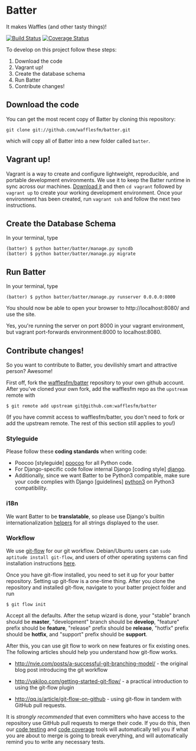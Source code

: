 Batter
======

It makes Waffles (and other tasty things)!

[![Build Status](https://travis-ci.org/wafflesfm/batter.png?branch=develop)](https://travis-ci.org/wafflesfm/batter) [![Coverage Status](https://coveralls.io/repos/wafflesfm/batter/badge.png?branch=develop)](https://coveralls.io/r/wafflesfm/batter)

To develop on this project follow these steps:

1. Download the code
2. Vagrant up!
3. Create the database schema
4. Run Batter
5. Contribute changes!

Download the code
-----------------

You can get the most recent copy of Batter by cloning this repository:

    git clone git://github.com/wafflesfm/batter.git

which will copy all of Batter into a new folder called `batter`.

Vagrant up!
-----------

Vagrant is a way to create and configure lightweight, reproducible, and
portable development environments. We use it to keep the Batter runtime
in sync across our machines. [Download it](http://www.vagrantup.com/)
and then `cd vagrant` followed by `vagrant up` to create your working
development environment. Once your environment has been created, run
`vagrant ssh` and follow the next two instructions.

Create the Database Schema
--------------------------

In your terminal, type

    (batter) $ python batter/batter/manage.py syncdb
    (batter) $ python batter/batter/manage.py migrate

Run Batter
----------

In your terminal, type

    (batter) $ python batter/batter/manage.py runserver 0.0.0.0:8000

You should now be able to open your browser to http://localhost:8080/ and
use the site.

Yes, you're running the server on port 8000 in your vagrant environment,
but vagrant port-forwards environment:8000 to localhost:8080.

Contribute changes!
-------------------

So you want to contribute to Batter, you devilishly smart and attractive
person? Awesome!

First off, fork the [wafflesfm/batter](https://github.com/wafflesfm/batter)
repository to your own github account. After you've cloned your own fork,
add the wafflesfm repo as the `upstream` remote with

    $ git remote add upstream git@github.com:wafflesfm/batter

(If you have commit access to wafflesfm/batter, you don't need to fork
or add the upstream remote. The rest of this section still applies to you!)

### Styleguide

Please follow these **coding standards** when writing code:

* Poocoo [styleguide] [poocoo] for all Python code.
* For Django-specific code follow internal Django [coding style] [django].
* Additionally, since we want Batter to be Python3 compatible,
  make sure your code complies with Django [guidelines] [python3]
  on Python3 compatibility.

[poocoo]: http://www.pocoo.org/internal/styleguide/#styleguide
[django]: http://docs.djangoproject.com/en/dev/internals/contributing/writing-code/coding-style
[python3]: https://docs.djangoproject.com/en/dev/topics/python3

### i18n

We want Batter to be **translatable**, so please use Django's builtin
internationalization
[helpers](https://docs.djangoproject.com/en/dev/topics/i18n/translation)
for all strings displayed to the user.

### Workflow

We use [git-flow](https://github.com/nvie/gitflow) for our git workflow.
Debian/Ubuntu users can `sudo aptitude install git-flow`, and users of
other operating systems can find installation instructions
[here](https://github.com/nvie/gitflow/wiki/Installation).

Once you have git-flow installed, you need to set it up for your batter
repository. Setting up git-flow is a one-time thing. After you clone the repository
and installed git-flow, navigate to your batter project folder and run

    $ git flow init

Accept all the defaults. After the setup wizard is done, your "stable"
branch should be **master**, "development" branch should be **develop**,
"feature" prefix should be **feature**, "release" prefix should be
**release**, "hotfix" prefix should be **hotfix**, and "support" prefix
should be **support**.

After this, you can use git flow to work on new features or fix existing
ones. The following articles should help you understand how git-flow works.

* http://nvie.com/posts/a-successful-git-branching-model/ - the original
  blog post introducing the git workflow

* http://yakiloo.com/getting-started-git-flow/ - a practical introduction
  to using the git-flow plugin

* http://qq.is/article/git-flow-on-github - using git-flow in tandem with
  GitHub pull requests.

It is *strongly recommended* that
even committers who have access to the repository use GitHub pull requests
to merge their code. If you do this, then our
[code testing](https://travis-ci.org/wafflesfm/batter) and
[code coverage](https://coveralls.io/r/wafflesfm/batter) tools will
automatically tell you if what you are about to merge is going to break
everything, and will automatically remind you to write any necessary tests.
